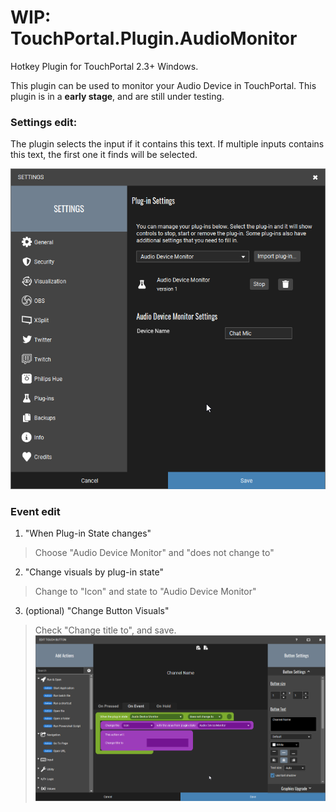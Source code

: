 # WIP: TouchPortal.Plugin.AudioMonitor
Hotkey Plugin for TouchPortal 2.3+ Windows.

This plugin can be used to monitor your Audio Device in TouchPortal.
This plugin is in a **early stage**, and are still under testing.

### Settings edit:

The plugin selects the input if it contains this text. If multiple inputs contains this text, the first one it finds will be selected.

![Settings dialog](./Assets/settings.png)

### Event edit

1. "When Plug-in State changes"<br />
> Choose "Audio Device Monitor" and "does not change to"
2. "Change visuals by plug-in state"<br />
> Change to "Icon" and state to "Audio Device Monitor"<br />
3. (optional) "Change Button Visuals"<br />
> Check "Change title to", and save.
![Event setup](./Assets/events.png)

